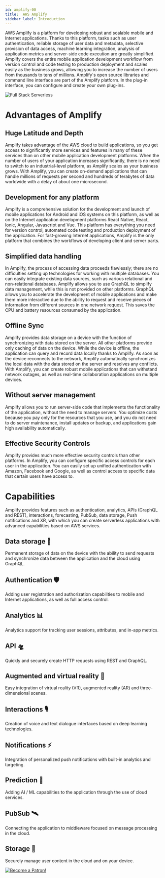 ```yaml
---
id: amplify-00
title:  AWS Amplify
sidebar_label: Introduction 
---
```

AWS Amplify is a platform for developing robust and scalable mobile and Internet applications. Thanks to this platform, tasks such as user authentication, reliable storage of user data and metadata, selective provision of data access, machine learning integration, analysis of application metrics and server-side code execution are greatly simplified. Amplify covers the entire mobile application development workflow from version control and code testing to production deployment and scales easily as the business grows, allowing you to increase the number of users from thousands to tens of millions. Amplify's open source libraries and command line interface are part of the Amplify platform. In the plug-in interface, you can configure and create your own plug-ins.

![Full Stack Serverless](/img/fullstackserverless.png)

# Advantages of Amplify

## Huge Latitude and Depth
Amplify takes advantage of the AWS cloud to build applications, so you get access to significantly more services and features in many of these services than on other mobile application development platforms. When the number of users of your application increases significantly, there is no need to switch to an industrial-level platform, as Amplify scales as your business grows. With Amplify, you can create on-demand applications that can handle millions of requests per second and hundreds of terabytes of data worldwide with a delay of about one microsecond.

## Development for any platform
Amplify is a comprehensive solution for the development and launch of mobile applications for Android and iOS systems on this platform, as well as on the Internet application development platforms React Native, React, Ionic, Angular, Javascript and Vue. This platform has everything you need for version control, automated code testing and production deployment of the application. For fast-growing Internet applications, Amplify is the only platform that combines the workflows of developing client and server parts.

## Simplified data handling
In Amplify, the process of accessing data proceeds flawlessly; there are no difficulties setting up technologies for working with multiple databases. You can easily integrate existing data sources, such as various relational and non-relational databases. Amplify allows you to use GraphQL to simplify data management, while this is not provided on other platforms. GraphQL allows you to accelerate the development of mobile applications and make them more interactive due to the ability to request and receive pieces of information from different sources in one network request. This saves the CPU and battery resources consumed by the application.

## Offline Sync
Amplify provides data storage on a device with the function of synchronizing with data stored on the server. All other platforms provide only caching of data on the device. While the device is offline, the application can query and record data locally thanks to Amplify. As soon as the device reconnects to the network, Amplify automatically synchronizes the local data with the data stored on the server and resolves any conflicts. With Amplify, you can create robust mobile applications that can withstand network outages, as well as real-time collaboration applications on multiple devices.

## Without server management
Amplify allows you to run server-side code that implements the functionality of the application, without the need to manage servers. You optimize costs because you pay only for the resources that you use, and you do not need to do server maintenance, install updates or backup, and applications gain high availability automatically.

## Effective Security Controls
Amplify provides much more effective security controls than other platforms. In Amplify, you can configure specific access controls for each user in the application. You can easily set up unified authentication with Amazon, Facebook and Google, as well as control access to specific data that certain users have access to.

# Capabilities
Amplify provides features such as authentication, analytics, APIs (GraphQL and REST), interactions, forecasting, PubSub, data storage, Push notifications and XR, with which you can create serverless applications with advanced capabilities based on AWS services.

## Data storage 💾
Permanent storage of data on the device with the ability to send requests and synchronize data between the application and the cloud using GraphQL.

## Authentication 🛡
Adding user registration and authorization capabilities to mobile and Internet applications, as well as full access control.

## Analytics 📊
Analytics support for tracking user sessions, attributes, and in-app metrics.

## API 🛸
Quickly and securely create HTTP requests using REST and GraphQL.

## Augmented and virtual reality 🥽
Easy integration of virtual reality (VR), augmented reality (AR) and three-dimensional scenes.

## Interactions 🎙
Creation of voice and text dialogue interfaces based on deep learning technologies.

## Notifications ⚡️ 
Integration of personalized push notifications with built-in analytics and targeting.

## Prediction 🤖
Adding AI / ML capabilities to the application through the use of cloud services.

## PubSub 🛰
Connecting the application to middleware focused on message processing in the cloud.

## Storage 💾
Securely manage user content in the cloud and on your device.


[![Become a Patron!](/img/logo/patreon.png)](https://www.patreon.com/bePatron?u=34467235)

